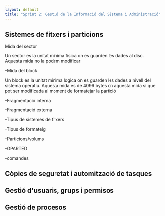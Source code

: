 ```yaml
---
layout: default
title: "Sprint 2: Gestió de la Informació del Sistema i Administració"
---
```


## Sistemes de fitxers i particions

Mida del sector

Un sector es la unitat minima fisica on es guarden les dades al disc. Aquesta mida no la podem modificar

-Mida del block

Un block es la unitat minima logica on es guarden les dades a nivell del sistema operatiu. Aquesta mida es de 4096 bytes on aquesta mida si que pot ser modificada al moment de formatejar la partició

-Fragmentació interna

-Fragmentació externa

-Tipus de sistemes de fitxers

-Tipus de formateig

-Particions/volums

  -GPARTED

  -comandes

## Còpies de seguretat i automització de tasques

## Gestió d'usuaris, grups i permisos

## Gestió de procesos

